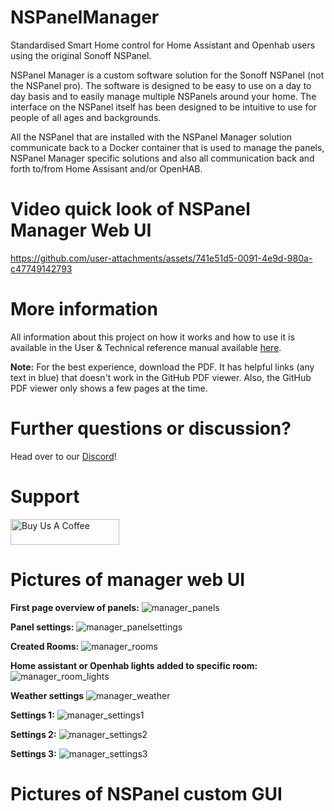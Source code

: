 # NSPanelManager
Standardised Smart Home control for Home Assistant and Openhab users using the original Sonoff NSPanel.

NSPanel Manager is a custom software solution for the Sonoff NSPanel (not the NSPanel pro). The software is designed to be easy to use on a day to day basis and to easily manage multiple NSPanels around your home. The interface on the NSPanel itself has been designed to be intuitive to use for people of all ages and backgrounds.

All the NSPanel that are installed with the NSPanel Manager solution communicate back to a Docker container that is used to manage the panels, NSPanel Manager specific solutions and also all communication back and forth to/from Home Assisant and/or OpenHAB.

# Video quick look of NSPanel Manager Web UI
https://github.com/user-attachments/assets/741e51d5-0091-4e9d-980a-c47749142793

# More information
All information about this project on how it works and how to use it is available in the User & Technical reference manual available [here](docs/tex/manual.pdf).

**Note:** For the best experience, download the PDF. It has helpful links (any text in blue) that doesn't work in the GitHub PDF viewer. Also, the GitHub PDF viewer only shows a few pages at the time.

# Further questions or discussion?
Head over to our [Discord](https://discord.gg/RwXvAH56fE)!

# Support
<a href="https://www.buymeacoffee.com/nspanelmanager" target="_blank"><img src="https://cdn.buymeacoffee.com/buttons/default-orange.png" alt="Buy Us A Coffee" height="41" width="174"></a>


# Pictures of manager web UI

**First page overview of panels:**
![manager_panels](https://github.com/user-attachments/assets/702de6f7-85a5-426a-97fe-5865d3b9405d)

**Panel settings:**
![manager_panelsettings](https://github.com/user-attachments/assets/06034c17-1007-4eec-a1c2-a0c546c2680f)

**Created Rooms:**
![manager_rooms](https://github.com/user-attachments/assets/75be388d-846a-47a6-8419-94c23e885787)

**Home assistant or Openhab lights added to specific room:**
![manager_room_lights](https://github.com/user-attachments/assets/5cadbfe9-65f9-4622-8bf5-5fca7b14933a)

**Weather settings**
![manager_weather](https://github.com/user-attachments/assets/76de0055-94b6-4991-8f35-15c01e00c048)

**Settings 1:**
![manager_settings1](https://github.com/user-attachments/assets/fd7dbadc-979e-4656-b29f-26bc0de15175)

**Settings 2:**
![manager_settings2](https://github.com/user-attachments/assets/753699b1-b5b9-4351-83e8-fdce39e401f2)

**Settings 3:**
![manager_settings3](https://github.com/user-attachments/assets/8011ef45-2bb3-463a-9394-bd55e85d06b2)

# Pictures of NSPanel custom GUI

